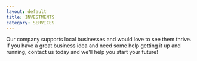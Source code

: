 ```yaml
---
layout: default
title: INVESTMENTS
category: SERVICES
---
```


Our company supports local businesses and would love to see them thrive. If you have a great business idea and need some help getting it up and running, contact us today and we'll help you start your future!